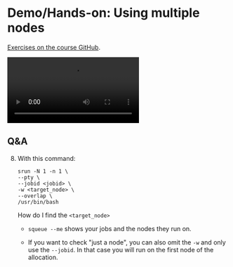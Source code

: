 # Demo/Hands-on: Using multiple nodes

[Exercises on the course GitHub](https://github.com/Lumi-supercomputer/Getting_Started_with_AI_workshop/tree/ai-20250527/09_Extreme_scale_AI).

<!--
[Exercises on the course GitHub](https://github.com/Lumi-supercomputer/Getting_Started_with_AI_workshop/tree/main/09_Extreme_scale_AI).
-->

<!--
A video recording of the discussion of the solution will follow.
-->

<video src="https://462000265.lumidata.eu/ai-20250527/recordings/E09_ExtremeScale.mp4" controls="controls"></video>


## Q&A

8.  With this command:
  
    ```
    srun -N 1 -n 1 \
    --pty \
    --jobid <jobid> \
    -w <target_node> \
    --overlap \
    /usr/bin/bash
    ```
    How do I find the `<target_node>`
    
    -   `squeue --me` shows your jobs and the nodes they run on.

    -   If you want to check "just a node", you can also omit the `-w` and only use the `--jobid`. 
        In that case you will run on the first node of the allocation.
